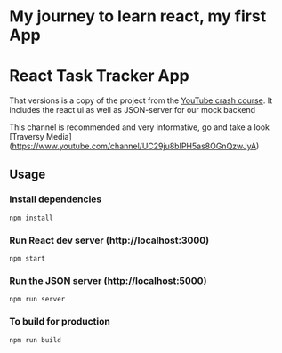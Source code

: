 # My journey to learn react, my first App

# React Task Tracker App

That versions is a copy of the project from the [YouTube crash course](https://www.youtube.com/watch?v=w7ejDZ8SWv8). It includes the react ui as well as JSON-server for our mock backend

This channel is recommended and very informative, go and take a look [Traversy Media] (https://www.youtube.com/channel/UC29ju8bIPH5as8OGnQzwJyA)

## Usage

### Install dependencies

```
npm install
```

### Run React dev server (http://localhost:3000)

```
npm start
```

### Run the JSON server (http://localhost:5000)

```
npm run server
```

### To build for production

```
npm run build
```
